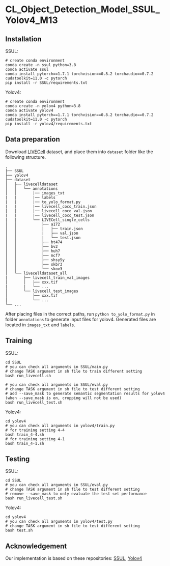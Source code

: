 # CL_Object_Detection_Model_SSUL_Yolov4_M13

## Installation
SSUL:
```
# create conda environment
conda create -n ssul python=3.8
conda activate ssul
conda install pytorch==1.7.1 torchvision==0.8.2 torchaudio==0.7.2 cudatoolkit=11.0 -c pytorch
pip install -r SSUL/requirements.txt
```

Yolov4:
```
# create conda environment
conda create -n yolov4 python=3.8
conda activate yolov4
conda install pytorch==1.7.1 torchvision==0.8.2 torchaudio==0.7.2 cudatoolkit=11.0 -c pytorch
pip install -r yolov4/requirements.txt
```

## Data preparation
Download [LIVECell](https://github.com/sartorius-research/LIVECell) dataset, and place them into `dataset` folder like the following structure. 
```
.
├── SSUL
├── yolov4
├── dataset
│   ├── livecelldataset
│   │   └── annotations
│   │       |── images_txt
|   |       |── labels
|   |       |── to_yolo_format.py
|   |       |── livecell_coco_train.json
|   |       |── livecell_coco_val.json
|   |       |── livecell_coco_test.json
|   |       └── LIVECell_single_cells
│   │           ├── a172
│   │           |   ├── train.json
│   │           |   ├── val.json
│   │           |   └── test.json
│   │           ├── bt474
│   │           ├── bv2
│   │           ├── huh7
│   │           ├── mcf7
│   │           ├── shsy5y
│   │           ├── skbr3
│   │           └── skov3
│   └── livecelldataset_all
|       ├── livecell_train_val_images
│       │   ├── xxx.tif
|       |   └── ...
│       └── livecell_test_images
│           ├── xxx.tif
|           └── ...
└── ...
```
After placing files in the correct paths, run `python to_yolo_format.py` in folder `annotations` to generate input files for yolov4. Generated files are located in `images_txt` and `labels`.

## Training
SSUL:
```
cd SSUL
# you can check all arguments in SSUL/main.py
# change TASK argument in sh file to train different setting
bash run_livecell.sh

# you can check all arguments in SSUL/eval.py
# change TASK argument in sh file to test different setting
# add --save_mask to generate semantic segmentation results for yolov4 (when --save_mask is on, cropping will not be used)
bash run_livecell_test.sh
```

Yolov4:
```
cd yolov4
# you can check all arguments in yolov4/train.py
# for training setting 4-4
bash train_4-4.sh
# for training setting 4-1
bash train_4-1.sh
```

## Testing
SSUL:
```
cd SSUL
# you can check all arguments in SSUL/eval.py
# change TASK argument in sh file to test different setting
# remove --save_mask to only evaluate the test set performance
bash run_livecell_test.sh
```

Yolov4:
```
cd yolov4
# you can check all arguments in yolov4/test.py
# change TASK argument in sh file to test different setting
bash test.sh
```

## Acknowledgement
Our implementation is based on these repositories: [SSUL](https://github.com/clovaai/SSUL), [Yolov4](https://github.com/WongKinYiu/PyTorch_YOLOv4)
